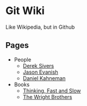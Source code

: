 # Git Wiki

Like Wikipedia, but in Github

## Pages

- People
  - [Derek Sivers](/pages/derek_sivers.md)
  - [Jason Evanish](/pages/jason_evanish.md)
  - [Daniel Kahneman](/pages/daniel_kahneman.md)
- Books
  - [Thinking, Fast and Slow](/pages/thinking_fast_and_slow.md)
  - [The Wright Brothers](/pages/the_wright_brothers_book.md)

